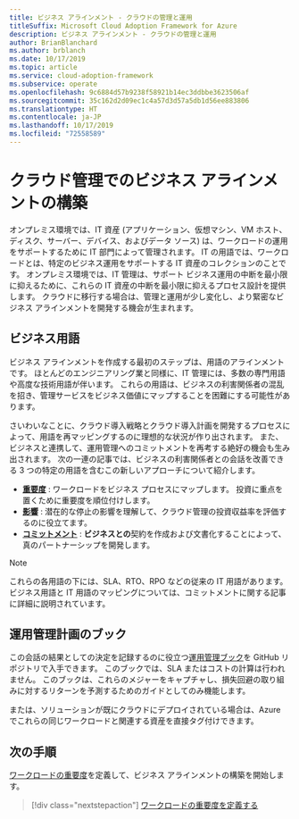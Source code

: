 ```yaml
---
title: ビジネス アラインメント - クラウドの管理と運用
titleSuffix: Microsoft Cloud Adoption Framework for Azure
description: ビジネス アラインメント - クラウドの管理と運用
author: BrianBlanchard
ms.author: brblanch
ms.date: 10/17/2019
ms.topic: article
ms.service: cloud-adoption-framework
ms.subservice: operate
ms.openlocfilehash: 9c6884d57b9238f58921b14ec3ddbbe3623506af
ms.sourcegitcommit: 35c162d2d09ec1c4a57d3d57a5db1d56ee883806
ms.translationtype: HT
ms.contentlocale: ja-JP
ms.lasthandoff: 10/17/2019
ms.locfileid: "72558589"
---
```

# <a name="create-business-alignment-in-cloud-management"></a>クラウド管理でのビジネス アラインメントの構築

オンプレミス環境では、IT 資産 (アプリケーション、仮想マシン、VM ホスト、ディスク、サーバー、デバイス、およびデータ ソース) は、ワークロードの運用をサポートするために IT 部門によって管理されます。 IT の用語では、ワークロードとは、特定のビジネス運用をサポートする IT 資産のコレクションのことです。 オンプレミス環境では、IT 管理は、サポート ビジネス運用の中断を最小限に抑えるために、これらの IT 資産の中断を最小限に抑えるプロセス設計を提供します。 クラウドに移行する場合は、管理と運用が少し変化し、より緊密なビジネス アラインメントを開発する機会が生まれます。

## <a name="business-vernacular"></a>ビジネス用語

ビジネス アラインメントを作成する最初のステップは、用語のアラインメントです。 ほとんどのエンジニアリング業と同様に、IT 管理には、多数の専門用語や高度な技術用語が伴います。 これらの用語は、ビジネスの利害関係者の混乱を招き、管理サービスをビジネス価値にマップすることを困難にする可能性があります。

さいわいなことに、クラウド導入戦略とクラウド導入計画を開発するプロセスによって、用語を再マッピングするのに理想的な状況が作り出されます。 また、ビジネスと連携して、運用管理へのコミットメントを再考する絶好の機会も生み出されます。 次の一連の記事では、ビジネスの利害関係者との会話を改善できる 3 つの特定の用語を含むこの新しいアプローチについて紹介します。

- **[重要度](./criticality.md)** : ワークロードをビジネス プロセスにマップします。 投資に重点を置くために重要度を順位付けします。
- **[影響](./impact.md)** : 潜在的な停止の影響を理解して、クラウド管理の投資収益率を評価するのに役立てます。
- **[コミットメント](./commitment.md)** : **ビジネスとの**契約を作成および文書化することによって、真のパートナーシップを開発します。

> [!NOTE]
> これらの各用語の下には、SLA、RTO、RPO などの従来の IT 用語があります。 ビジネス用語と IT 用語のマッピングについては、コミットメントに関する記事に詳細に説明されています。

## <a name="ops-management-planning-workbook"></a>運用管理計画のブック

この会話の結果としての決定を記録するのに役立つ[運用管理ブック](https://raw.githubusercontent.com/microsoft/CloudAdoptionFramework/master/manage/opsmanagementworkbook.xlsx)を GitHub リポジトリで入手できます。 このブックでは、SLA またはコストの計算は行われません。 このブックは、これらのメジャーをキャプチャし、損失回避の取り組みに対するリターンを予測するためのガイドとしてのみ機能します。

または、ソリューションが既にクラウドにデプロイされている場合は、Azure でこれらの同じワークロードと関連する資産を直接タグ付けできます。

## <a name="next-steps"></a>次の手順

[ワークロードの重要度](./criticality.md)を定義して、ビジネス アラインメントの構築を開始します。

> [!div class="nextstepaction"]
> [ワークロードの重要度を定義する](./criticality.md)
